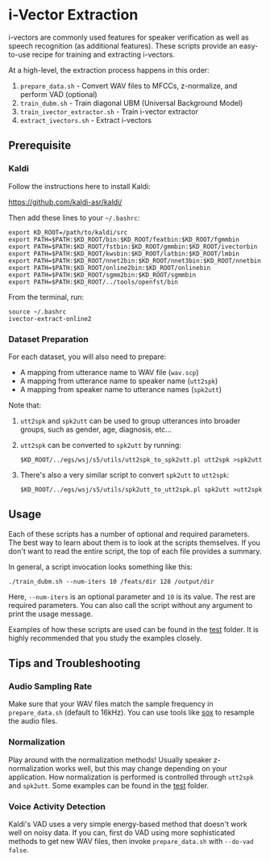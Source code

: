 # i-Vector Extraction

i-vectors are commonly used features for speaker verification as well as speech recognition (as additional features). These scripts provide an easy-to-use recipe for training and extracting i-vectors.

At a high-level, the extraction process happens in this order:

1. `prepare_data.sh` - Convert WAV files to MFCCs, z-normalize, and perform VAD (optional)
2. `train_dubm.sh` - Train diagonal UBM (Universal Background Model)
3. `train_ivector_extractor.sh` - Train i-vector extractor
4. `extract_ivectors.sh` - Extract i-vectors

## Prerequisite

### Kaldi

Follow the instructions here to install Kaldi:

<https://github.com/kaldi-asr/kaldi/>

Then add these lines to your `~/.bashrc`:

```                                                                             
export KD_ROOT=/path/to/kaldi/src
export PATH=$PATH:$KD_ROOT/bin:$KD_ROOT/featbin:$KD_ROOT/fgmmbin
export PATH=$PATH:$KD_ROOT/fstbin:$KD_ROOT/gmmbin:$KD_ROOT/ivectorbin
export PATH=$PATH:$KD_ROOT/kwsbin:$KD_ROOT/latbin:$KD_ROOT/lmbin
export PATH=$PATH:$KD_ROOT/nnet2bin:$KD_ROOT/nnet3bin:$KD_ROOT/nnetbin
export PATH=$PATH:$KD_ROOT/online2bin:$KD_ROOT/onlinebin
export PATH=$PATH:$KD_ROOT/sgmm2bin:$KD_ROOT/sgmmbin
export PATH=$PATH:$KD_ROOT/../tools/openfst/bin
```

From the terminal, run:

```
source ~/.bashrc
ivector-extract-online2
```

### Dataset Preparation

For each dataset, you will also need to prepare:

* A mapping from utterance name to WAV file (`wav.scp`)
* A mapping from utterance name to speaker name (`utt2spk`)
* A mapping from speaker name to utterance names (`spk2utt`)

Note that:

1. `utt2spk` and `spk2utt` can be used to group utterances into broader groups, such as gender, age, diagnosis, etc...
2. `utt2spk` can be converted to `spk2utt` by running:
    
    ```
    $KD_ROOT/../egs/wsj/s5/utils/utt2spk_to_spk2utt.pl utt2spk >spk2utt
    ```

3. There's also a very similar script to convert `spk2utt` to `utt2spk`:

    ```
    $KD_ROOT/../egs/wsj/s5/utils/spk2utt_to_utt2spk.pl spk2utt >utt2spk
    ```

## Usage

Each of these scripts has a number of optional and required parameters. The best way to learn about them is to look at the scripts themselves. If you don't want to read the entire script, the top of each file provides a summary.

In general, a script invocation looks something like this:

```
./train_dubm.sh --num-iters 10 /feats/dir 128 /output/dir
```

Here, `--num-iters` is an optional parameter and `10` is its value. The rest are required parameters. You can also call the script without any argument to print the usage message.

Examples of how these scripts are used can be found in the [test](test) folder. It is highly recommended that you study the examples closely.

## Tips and Troubleshooting

### Audio Sampling Rate

Make sure that your WAV files match the sample frequency in `prepare_data.sh` (default to 16kHz). You can use tools like [sox](http://sox.sourceforge.net/) to resample the audio files.

### Normalization

Play around with the normalization methods! Usually speaker z-normalization works well, but this may change depending on your application. How normalization is performed is controlled through `utt2spk` and `spk2utt`. Some examples can be found in the [test](test) folder.

### Voice Activity Detection

Kaldi's VAD uses a very simple energy-based method that doesn't work well on noisy data. If you can, first do VAD using more sophisticated methods to get new WAV files, then invoke `prepare_data.sh` with `--do-vad false`.
